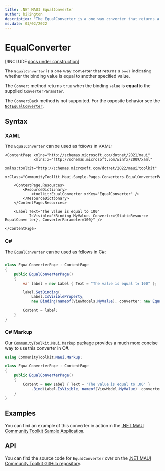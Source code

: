```yaml
---
title: .NET MAUI EqualConverter
author: bijington
description: "The EqualConverter is a one way converter that returns a `bool` indicating whether the binding value is equal to another specified value."
ms.date: 03/02/2022
---
```


# EqualConverter

[!INCLUDE [docs under construction](../includes/preview-note.md)]

The `EqualConverter` is a one way converter that returns a `bool` indicating whether the binding value is equal to another specified value.

The `Convert` method returns `true` when the binding `value` is **equal** to the supplied `ConverterParameter`.

The `ConvertBack` method is not supported. For the opposite behavior see the [`NotEqualConverter`](not-equal-converter.md).

## Syntax

### XAML

The `EqualConverter` can be used as follows in XAML:

```xaml
<ContentPage xmlns="http://schemas.microsoft.com/dotnet/2021/maui"
             xmlns:x="http://schemas.microsoft.com/winfx/2009/xaml"
             xmlns:toolkit="http://schemas.microsoft.com/dotnet/2022/maui/toolkit"
             x:Class="CommunityToolkit.Maui.Sample.Pages.Converters.EqualConverterPage">

    <ContentPage.Resources>
        <ResourceDictionary>
            <toolkit:EqualConverter x:Key="EqualConverter" />
        </ResourceDictionary>
    </ContentPage.Resources>

    <Label Text="The value is equal to 100"
           IsVisible="{Binding MyValue, Converter={StaticResource EqualConverter}, ConverterParameter=100}" />

</ContentPage>
```

### C#

The `EqualConverter` can be used as follows in C#:

```csharp

class EqualConverterPage : ContentPage
{
    public EqualConverterPage()
    {
        var label = new Label { Text = "The value is equal to 100" };

		label.SetBinding(
			Label.IsVisibleProperty,
			new Binding(nameof(ViewModels.MyValue), converter: new EqualConverter()));

		Content = label;
    }
}
```

### C# Markup

Our [`CommunityToolkit.Maui.Markup`](../markup/markup.md) package provides a much more concise way to use this converter in C#.

```csharp
using CommunityToolkit.Maui.Markup;

class EqualConverterPage : ContentPage
{
    public EqualConverterPage()
    {
        Content = new Label { Text = "The value is equal to 100" }
            .Bind(Label.IsVisible, nameof(ViewModel.MyValue), converter: new EqualConverter();
    }
}
```

## Examples

You can find an example of this converter in action in the [.NET MAUI Community Toolkit Sample Application](https://github.com/CommunityToolkit/Maui/blob/main/samples/CommunityToolkit.Maui.Sample/Pages/Converters/EqualConverterPage.xaml).

## API

You can find the source code for `EqualConverter` over on the [.NET MAUI Community Toolkit GitHub repository](https://github.com/CommunityToolkit/Maui/blob/main/src/CommunityToolkit.Maui/Converters/EqualConverter.cs).